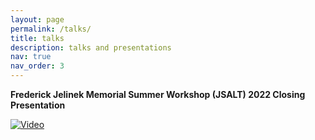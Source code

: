 ```yaml
---
layout: page
permalink: /talks/
title: talks
description: talks and presentations
nav: true
nav_order: 3
---
```



**Frederick Jelinek Memorial Summer Workshop (JSALT) 2022 Closing Presentation**

[![Video](https://img.youtube.com/vi/_GbZRM18NxQ/3.jpg)](http://www.youtube.com/watch?v=_GbZRM18NxQ "JSALT 2022 Closing Presentation")




